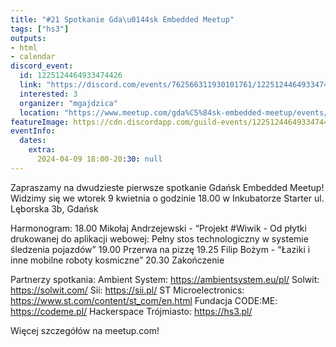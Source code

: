 ```yaml
---
title: "#21 Spotkanie Gda\u0144sk Embedded Meetup"
tags: ["hs3"]
outputs:
- html
- calendar
discord_event:
  id: 1225124464933474426
  link: "https://discord.com/events/762566311930101761/1225124464933474426"
  interested: 3
  organizer: "mgajdzica"
  location: "https://www.meetup.com/gda%C5%84sk-embedded-meetup/events/300045193/"
featureImage: https://cdn.discordapp.com/guild-events/1225124464933474426/db16172c313263b802aec5957fb528aa.png?size=1024
eventInfo:
  dates:
    extra:
      2024-04-09 18:00-20:30: null
---
```

Zapraszamy na dwudzieste pierwsze spotkanie Gdańsk Embedded Meetup!
Widzimy się we wtorek 9 kwietnia o godzinie 18.00 w Inkubatorze Starter ul. Lęborska 3b, Gdańsk

Harmonogram:
18.00 Mikołaj Andrzejewski - “Projekt #Wiwik - Od płytki drukowanej do aplikacji webowej: Pełny stos technologiczny w systemie śledzenia pojazdów”
19.00 Przerwa na pizzę
19.25 Filip Bożym - “Łaziki i inne mobilne roboty kosmiczne”
20.30 Zakończenie

Partnerzy spotkania:
Ambient System: https://ambientsystem.eu/pl/
Solwit: https://solwit.com/
Sii: https://sii.pl/
ST Microelectronics: https://www.st.com/content/st_com/en.html
Fundacja CODE:ME: https://codeme.pl/
Hackerspace Trójmiasto: https://hs3.pl/

Więcej szczegółów na meetup.com!
